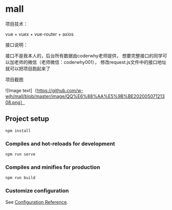 # mall

项目技术：

vue + vuex + vue-router + axios
 
接口说明：

接口不是我本人的，后台所有数据由coderwhy老师提供，
想要完整接口的同学可以加老师的微信（老师微信：coderwhy001），
修改request.js文件中的接口地址就可以把项目跑起来了
  
项目截图

![Image text]（https://github.com/w-wjh/mall/blob/master/image/QQ%E6%88%AA%E5%9B%BE20200507121308.png）


## Project setup
```
npm install
```

### Compiles and hot-reloads for development
```
npm run serve
```

### Compiles and minifies for production
```
npm run build
```

### Customize configuration
See [Configuration Reference](https://cli.vuejs.org/config/).
